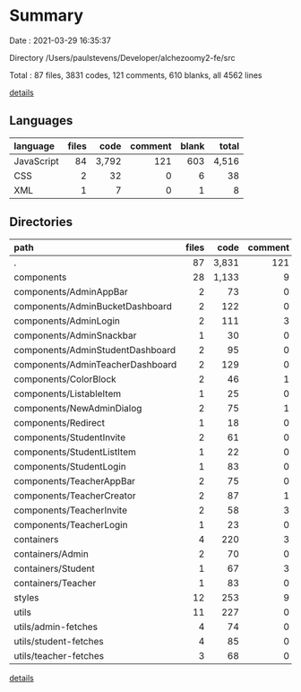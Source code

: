 # Summary

Date : 2021-03-29 16:35:37

Directory /Users/paulstevens/Developer/alchezoomy2-fe/src

Total : 87 files,  3831 codes, 121 comments, 610 blanks, all 4562 lines

[details](details.md)

## Languages
| language | files | code | comment | blank | total |
| :--- | ---: | ---: | ---: | ---: | ---: |
| JavaScript | 84 | 3,792 | 121 | 603 | 4,516 |
| CSS | 2 | 32 | 0 | 6 | 38 |
| XML | 1 | 7 | 0 | 1 | 8 |

## Directories
| path | files | code | comment | blank | total |
| :--- | ---: | ---: | ---: | ---: | ---: |
| . | 87 | 3,831 | 121 | 610 | 4,562 |
| components | 28 | 1,133 | 9 | 174 | 1,316 |
| components/AdminAppBar | 2 | 73 | 0 | 9 | 82 |
| components/AdminBucketDashboard | 2 | 122 | 0 | 20 | 142 |
| components/AdminLogin | 2 | 111 | 3 | 14 | 128 |
| components/AdminSnackbar | 1 | 30 | 0 | 8 | 38 |
| components/AdminStudentDashboard | 2 | 95 | 0 | 13 | 108 |
| components/AdminTeacherDashboard | 2 | 129 | 0 | 16 | 145 |
| components/ColorBlock | 2 | 46 | 1 | 7 | 54 |
| components/ListableItem | 1 | 25 | 0 | 4 | 29 |
| components/NewAdminDialog | 2 | 75 | 1 | 10 | 86 |
| components/Redirect | 1 | 18 | 0 | 7 | 25 |
| components/StudentInvite | 2 | 61 | 0 | 14 | 75 |
| components/StudentListItem | 1 | 22 | 0 | 4 | 26 |
| components/StudentLogin | 1 | 83 | 0 | 11 | 94 |
| components/TeacherAppBar | 2 | 75 | 0 | 13 | 88 |
| components/TeacherCreator | 2 | 87 | 1 | 11 | 99 |
| components/TeacherInvite | 2 | 58 | 3 | 7 | 68 |
| components/TeacherLogin | 1 | 23 | 0 | 6 | 29 |
| containers | 4 | 220 | 3 | 42 | 265 |
| containers/Admin | 2 | 70 | 0 | 13 | 83 |
| containers/Student | 1 | 67 | 3 | 15 | 85 |
| containers/Teacher | 1 | 83 | 0 | 14 | 97 |
| styles | 12 | 253 | 9 | 32 | 294 |
| utils | 11 | 227 | 0 | 76 | 303 |
| utils/admin-fetches | 4 | 74 | 0 | 30 | 104 |
| utils/student-fetches | 4 | 85 | 0 | 23 | 108 |
| utils/teacher-fetches | 3 | 68 | 0 | 23 | 91 |

[details](details.md)